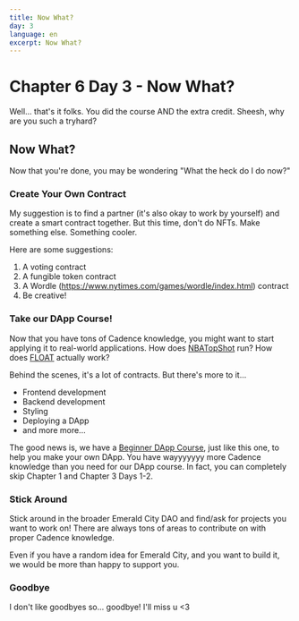 ```yaml
---
title: Now What?
day: 3
language: en
excerpt: Now What?
---
```


# Chapter 6 Day 3 - Now What?

Well... that's it folks. You did the course AND the extra credit. Sheesh, why are you such a tryhard?

## Now What?

Now that you're done, you may be wondering "What the heck do I do now?"

### Create Your Own Contract

My suggestion is to find a partner (it's also okay to work by yourself) and create a smart contract together. But this time, don't do NFTs. Make something else. Something cooler.

Here are some suggestions:

1. A voting contract
2. A fungible token contract
3. A Wordle (https://www.nytimes.com/games/wordle/index.html) contract
4. Be creative!

### Take our DApp Course!

Now that you have tons of Cadence knowledge, you might want to start applying it to real-world applications. How does <a href="https://nbatopshot.com/">NBATopShot</a> run? How does <a href="https://floats.city/">FLOAT</a> actually work?

Behind the scenes, it's a lot of contracts. But there's more to it...

- Frontend development
- Backend development
- Styling
- Deploying a DApp
- and more more...

The good news is, we have a <a href="https://github.com/emerald-dao/beginner-dapp-course">Beginner DApp Course</a>, just like this one, to help you make your own DApp. You have wayyyyyyy more Cadence knowledge than you need for our DApp course. In fact, you can completely skip Chapter 1 and Chapter 3 Days 1-2.

### Stick Around

Stick around in the broader Emerald City DAO and find/ask for projects you want to work on! There are always tons of areas to contribute on with proper Cadence knowledge.

Even if you have a random idea for Emerald City, and you want to build it, we would be more than happy to support you.

### Goodbye

I don't like goodbyes so... goodbye! I'll miss u <3
